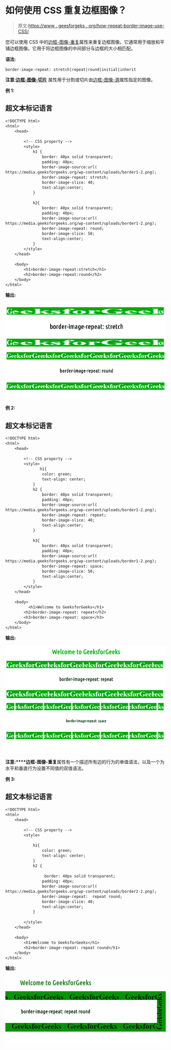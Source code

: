 # 如何使用 CSS 重复边框图像？

> 原文:[https://www . geesforgeks . org/how-repeat-border-image-use-CSS/](https://www.geeksforgeeks.org/how-to-repeat-border-image-using-css/)

您可以使用 CSS 中的[边框-图像-重复](https://www.geeksforgeeks.org/css-border-image-repeat-property/)属性来重复边框图像。它通常用于缩放和平铺边框图像。它用于将边框图像的中间部分与边框的大小相匹配。

**语法:**

```
border-image-repeat: stretch|repeat|round|initial|inherit
```

**注意:**[**边框-图像-切片**](https://www.geeksforgeeks.org/css-border-image-slice-property/) 属性用于分割或切片由[边框-图像-源](https://www.geeksforgeeks.org/css-border-images/)属性指定的图像。

**例 1:**

## 超文本标记语言

```
<!DOCTYPE html>
<html>
    <head>

        <!-- CSS property -->
        <style>
            h1 {
                border: 40px solid transparent;
                padding: 40px;
                border-image-source:url(
https://media.geeksforgeeks.org/wp-content/uploads/border1-2.png);
                border-image-repeat: stretch;
                border-image-slice: 40;
                text-align:center;
            }

            h2{
                border: 40px solid transparent;
                padding: 40px;
                border-image-source:url(
https://media.geeksforgeeks.org/wp-content/uploads/border1-2.png);
                border-image-repeat: round;
                border-image-slice: 50;
                text-align:center;
            }
        </style>
    </head>

    <body>
        <h1>border-image-repeat:stretch</h1>
        <h2>border-image-repeat:round</h2>
    </body>
</html>                    
```

**输出:**

![](img/19cb434408378e24f9f2eeb2ad2d142a.png)

**例 2:**

## 超文本标记语言

```
<!DOCTYPE html>
<html>
    <head>

        <!-- CSS property -->
        <style>
               h1{
                color: green;
                text-align: center;
            }
            h2 {
                border: 40px solid transparent;
                padding: 40px;
                border-image-source:url(
https://media.geeksforgeeks.org/wp-content/uploads/border1-2.png);
                border-image-repeat: repeat;
                border-image-slice: 40;
                text-align:center;
            }

            h3{
                border: 40px solid transparent;
                padding: 40px;
                border-image-source:url(
https://media.geeksforgeeks.org/wp-content/uploads/border1-2.png);
                border-image-repeat: space;
                border-image-slice: 50;
                text-align:center;
            }
        </style>
    </head>

    <body>
          <h1>Welcome to GeeksforGeeks</h1>
        <h2>border-image-repeat: repeat</h2>
        <h3>border-image-repeat: space</h3>
    </body>
</html>        
```

**输出:**

![](img/0d8f7688e0e016045f8f2cb0745ea45f.png)

**注意:****边框-图像-重复**属性有一个描述所有边的行为的单值语法，以及一个为水平和垂直行为设置不同值的双值语法。

**例 3:**

## 超文本标记语言

```
<!DOCTYPE html>
<html>
    <head>

        <!-- CSS property -->
        <style>

            h1{
                color: green;
                text-align: center;
            }
            h2 {

                 border: 40px solid transparent;
                padding: 40px;
                border-image-source:url(
https://media.geeksforgeeks.org/wp-content/uploads/border2-2.png);
                border-image-repeat:  repeat round;
                border-image-slice: 40;
                text-align:center;
            }

        </style>
    </head>

    <body>
        <h1>Welcome to GeeksforGeeks</h1>
        <h2>border-image-repeat: repeat round</h1>        
    </body>
</html>            
```

**输出:**

![](img/172b21928719f9c10bbabf04499b4575.png)